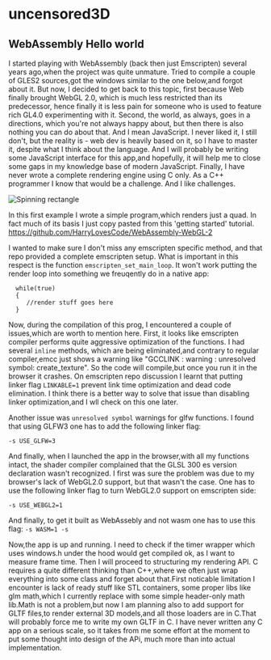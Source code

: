 # uncensored3D



## WebAssembly Hello world ##

I started playing with WebAssembly (back then just Emscripten) several years ago,when the project was quite unmature. Tried to compile a couple of GLES2 sources,got the windows similar to the one below,and forgot about it. But now, I decided to get back to this topic, first because Web finally brought WebGL 2.0, which is much less restricted than its predecessor, hence finally it is less pain for someone who is used to feature rich GL4.0 experimenting with it. Second, the world, as always, goes in a directions, which you're not always happy about, but then there is also nothing you can do about that. And I mean JavaScript. I never liked it, I still don't, but the reality is - web dev is heavily based on it, so I have to master it, despite what I think about the language. And I will probably be writing some JavaScript interface for this app,and hopefully, it will help me to close some gaps in my knowledge base of modern JavaScript. Finally, I have never wrote a complete rendering engine using C only. As a C++ programmer I know that would be a challenge. And I like challenges.

![Spinning rectangle](https://sasmaster.github.io/uncensored3D/helloworld.png)


In this first example I wrote a simple program,which renders just a quad. In fact much of its basis I just copy pasted from this 'getting started' tutorial.
https://github.com/HarryLovesCode/WebAssembly-WebGL-2

I wanted to make sure I don't miss any emscripten specific method, and that repo provided a complete emscripten setup. What is important in this respect is the  function `emscripten_set_main_loop`. It won't work putting the render loop into something we freuqently do in a native app:

    
   
      while(true)
      {
         //render stuff goes here
      }
   
    
   
   Now, during the compilation of this prog, I encountered a couple of issues,which are worth to mention here. First, it looks like emscripten compiler performs quite aggressive optimization of the functions. I had several `inline` methods, which are being eliminated,and contrary to regular compiler,emcc just shows a warning like  "GCCLINK : warning : unresolved symbol: create_texture". So the code will compile,but once you run it in the browser it crashes. On emscripten repo discussion I learnt that putting linker flag 
   ` LINKABLE=1 ` prevent link time optimization and dead code elimination. I think there is a better way to solve that issue than disabling linker optimization,and I wll check on this one later.
 
 Another issue was `unresolved symbol` warnings for glfw functions. I found that using GLFW3 one has to add the following linker flag:
   
   `-s USE_GLFW=3 `
   
   
   And finally, when I launched the app in the browser,with all my functions intact, the shader compiler complained that the GLSL 300 es version declaration wasn't recognized. I first was sure the problem was due to my browser's lack of WebGL2.0 support, but that wasn't the case. One has to use the following linker flag to turn WebGL2.0 support on emscripten side:
   
   `-s USE_WEBGL2=1`
   
   And finally, to get it built as WebAssebly and not wasm one has to use this flag:
   ` -s WASM=1 -s `  
   
   Now,the app is up and running. I need to check if the timer wrapper which uses windows.h under the hood would get compiled ok, as I want to measure frame time. Then I will proceed to structuring my rendering API. C requires a quite different thinking than C++,where we often just wrap everything into some class and forget about that.First noticable limitation I encounter is lack of ready stuff like STL containers, some proper libs like glm math,which I currently replace with some simple header-only math lib.Math is not a problem,but now I am planning also to add support for GLTF files,to render external 3D models,and all those loaders are in C.That will probably force me to write my own GLTF in C. I have never written any C app on a serious scale, so it takes from me some effort at the moment to put some thought into design of the APi, much more than into actual implementation.
   
